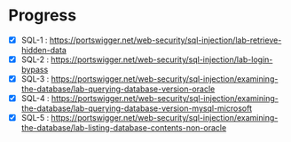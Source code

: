 # Progress

  - [x] SQL-1 : https://portswigger.net/web-security/sql-injection/lab-retrieve-hidden-data
  - [x] SQL-2 : https://portswigger.net/web-security/sql-injection/lab-login-bypass
  - [x] SQL-3 : https://portswigger.net/web-security/sql-injection/examining-the-database/lab-querying-database-version-oracle
  - [x] SQL-4 : https://portswigger.net/web-security/sql-injection/examining-the-database/lab-querying-database-version-mysql-microsoft
  - [x] SQL-5 : https://portswigger.net/web-security/sql-injection/examining-the-database/lab-listing-database-contents-non-oracle
